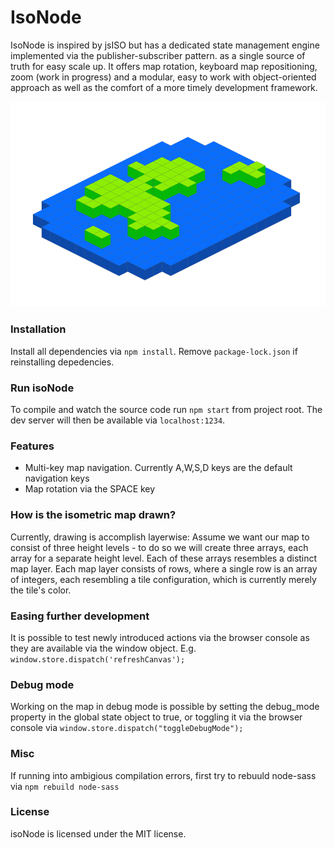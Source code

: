 # IsoNode
IsoNode is inspired by jsISO but has a dedicated state management engine implemented via the publisher-subscriber pattern. as a single source of truth for easy scale up. It offers map rotation, keyboard map repositioning, zoom (work in progress) and a modular, easy to work with object-oriented approach as well as the comfort of a more timely development framework.

![isoNode](https://github.com/gnzg/isoNode/blob/master/example.png?raw=true)

### Installation

Install all dependencies via `npm install`. Remove `package-lock.json` if reinstalling depedencies.

### Run isoNode

To compile and watch the source code run `npm start` from project root. The dev server will then be available via `localhost:1234`.

### Features

<ul>
<li>Multi-key map navigation. Currently A,W,S,D keys are the default navigation keys
</li>
<li>Map rotation via the SPACE key
</li>
</ul>

### How is the isometric map drawn?
Currently, drawing is accomplish layerwise: Assume we want our map to consist of three height levels - to do so we will create three arrays, each array for a separate height level. Each of these arrays resembles a distinct map layer. Each map layer consists of rows, where a single row is an array of integers, each resembling a tile configuration, which is currently merely the tile's color.


### Easing further development

It is possible to test newly introduced actions via the browser console as they are available via the window object. E.g. `window.store.dispatch('refreshCanvas');` 

### Debug mode

Working on the map in debug mode is possible by setting the debug_mode property in the global state object to true, or toggling it via the browser console via `window.store.dispatch("toggleDebugMode");`

### Misc

If running into ambigious compilation errors, first try to rebuuld node-sass via `npm rebuild node-sass`

### License

isoNode is licensed under the MIT license.
